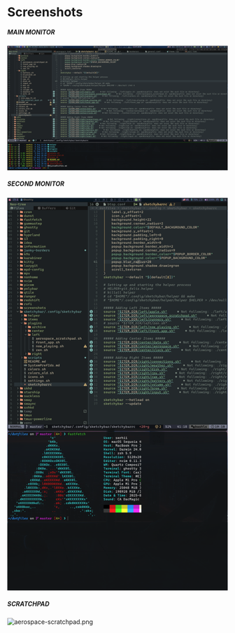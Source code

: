 # Screenshots

##### MAIN MONITOR

![aerospace-main.png](../../../screenshots/aerospace/aerospace-main.png)

##### SECOND MONITOR

![aerospace-second.png](../../../screenshots/aerospace/aerospace-second.png)

##### SCRATCHPAD

![aerospace-scratchpad.png](../../../screenshots/aerospace/aerospace-scratchpad.png)
